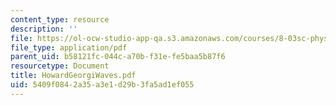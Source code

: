 ```yaml
---
content_type: resource
description: ''
file: https://ol-ocw-studio-app-qa.s3.amazonaws.com/courses/8-03sc-physics-iii-vibrations-and-waves-fall-2016/5409f0842a35a3e1d29b3fa5ad1ef055_MIT8_03SCF16_Text_Ch7.pdf
file_type: application/pdf
parent_uid: b58121fc-044c-a70b-f31e-fe5baa5b87f6
resourcetype: Document
title: HowardGeorgiWaves.pdf
uid: 5409f084-2a35-a3e1-d29b-3fa5ad1ef055
---
```

